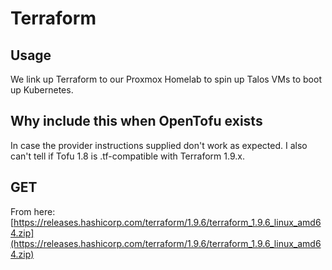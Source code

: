 # Terraform

## Usage

We link up Terraform to our Proxmox Homelab to spin up Talos VMs to boot up Kubernetes.

## Why include this when OpenTofu exists

In case the provider instructions supplied don't work as expected.  I also can't tell if Tofu 1.8 is .tf-compatible with Terraform 1.9.x.

## GET

From here: [https://releases.hashicorp.com/terraform/1.9.6/terraform_1.9.6_linux_amd64.zip](https://releases.hashicorp.com/terraform/1.9.6/terraform_1.9.6_linux_amd64.zip)